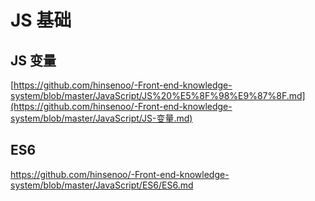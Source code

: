 # JS 基础
## JS 变量

[https://github.com/hinsenoo/-Front-end-knowledge-system/blob/master/JavaScript/JS%20%E5%8F%98%E9%87%8F.md](https://github.com/hinsenoo/-Front-end-knowledge-system/blob/master/JavaScript/JS-变量.md)

## ES6

https://github.com/hinsenoo/-Front-end-knowledge-system/blob/master/JavaScript/ES6/ES6.md

